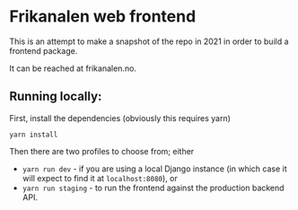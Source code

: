 # Frikanalen web frontend

This is an attempt to make a snapshot of the repo in 2021 in order to build a frontend package.

It can be reached at frikanalen.no.

## Running locally:

First, install the dependencies (obviously this requires yarn)

`yarn install`

Then there are two profiles to choose from; either 

* `yarn run dev` - if you are using a local Django instance (in which case it will expect to find it at `localhost:8080`), or 
* `yarn run staging` - to run the frontend against the production backend API.
